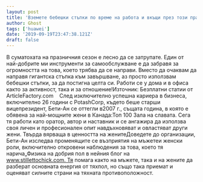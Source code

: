 ```yaml
---
layout: post
title: 'Вземете бебешки стъпки по време на работа и вкъщи през този празничен сезон'
author: Ghost
tags: ['huawei']
date: '2019-09-19T23:47:38.121Z'
draft: false
---
```


В суматохата на празничния сезон е лесно да се затрупате. Един от най-добрите ми инструменти за самообслужване е да забравя за огромността на това, което трябва да се направи. Вместо да очаквам да направя гигантска стъпка към завършване, аз просто използвам бебешки стъпки, за да постигна целта си. Работи се у дома и в офиса както за активност, така и за отношение!Източник: Безплатни статии от ArticleFactory.com    След изключително успешна кариера в бизнеса, включително 26 години с PotashCorp, където беше старши вицепрезидент, Бети-Ан се оттегли в2007 г., същата година, в която е обявена за най-мощните жени в Канада:Топ 100 Зала на славата. Сега тя работи като оратор, автор и наставник и се ангажира да използва своя личен и професионален опит навдъхновяват и овластяват други жени. Твърда вярваща в ценността на женитеДоведете до организации, Бети-Ан изследва променящите се възприятия на мъжетеи женски роли, включително откровени наблюдения за това, което тя нарича„Физика на добрия пол в нейния блог на www.stillettochick.com. Тя помага както на мъжете, така и на жените да разберат основната енергия от тяхпол, но също така приемат и оценяват силните страни на тяхната противоположност.

